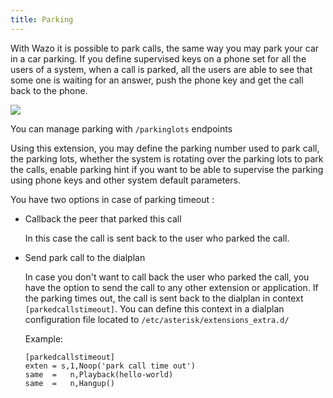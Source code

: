 ```yaml
---
title: Parking
---
```


With Wazo it is possible to park calls, the same way you may park your car in a car parking. If you
define supervised keys on a phone set for all the users of a system, when a call is parked, all the
users are able to see that some one is waiting for an answer, push the phone key and get the call
back to the phone.

![](/images/uc-doc/administration/parking_intro.png)

You can manage parking with `/parkinglots` endpoints

Using this extension, you may define the parking number used to park call, the parking lots, whether
the system is rotating over the parking lots to park the calls, enable parking hint if you want to
be able to supervise the parking using phone keys and other system default parameters.

You have two options in case of parking timeout :

- Callback the peer that parked this call

  In this case the call is sent back to the user who parked the call.

- Send park call to the dialplan

  In case you don't want to call back the user who parked the call, you have the option to send the
  call to any other extension or application. If the parking times out, the call is sent back to the
  dialplan in context `[parkedcallstimeout]`. You can define this context in a dialplan
  configuration file located to `/etc/asterisk/extensions_extra.d/`

  Example:

  ```dialplan
  [parkedcallstimeout]
  exten = s,1,Noop('park call time out')
  same  =   n,Playback(hello-world)
  same  =   n,Hangup()
  ```
